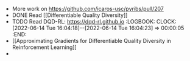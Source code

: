 - More work on https://github.com/icaros-usc/pyribs/pull/207
- DONE Read [[Differentiable Quality Diversity]]
- TODO Read DQD-RL: https://dqd-rl.github.io
  :LOGBOOK:
  CLOCK: [2022-06-14 Tue 16:04:18]--[2022-06-14 Tue 16:04:23] =>  00:00:05
  :END:
- [[Approximating Gradients for Differentiable Quality Diversity in Reinforcement Learning]]
-